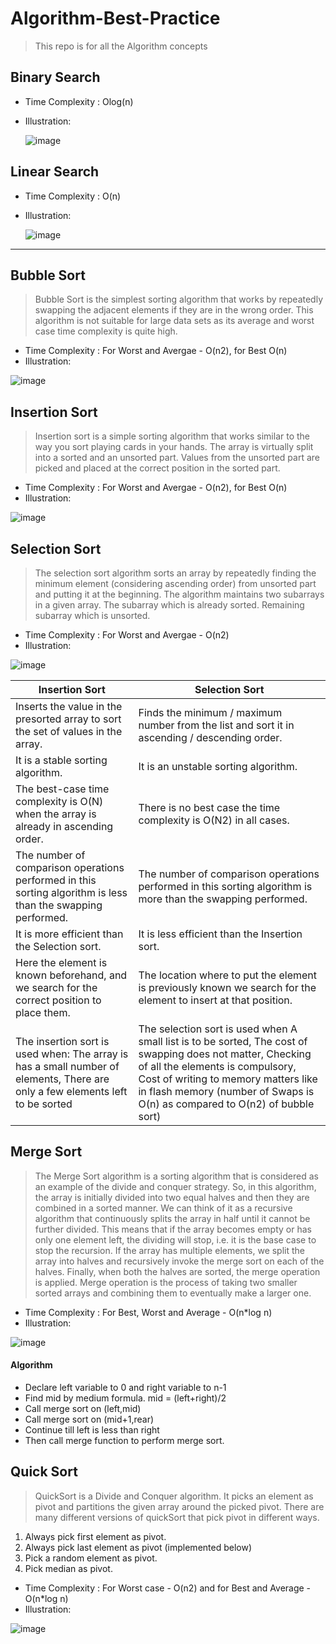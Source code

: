 # Algorithm-Best-Practice

> This repo is for all the Algorithm concepts

## Binary Search

- Time Complexity : Olog(n)
- Illustration:

  ![image](https://github.com/developersview/Algorithm-Best-Practice/blob/master/_Images/BinarySearch.png)

## Linear Search

- Time Complexity : O(n)
- Illustration:

  ![image](https://github.com/developersview/Algorithm-Best-Practice/blob/master/_Images/Linear-Search.png)

---

## Bubble Sort

> Bubble Sort is the simplest sorting algorithm that works by repeatedly swapping the adjacent elements if they are in the wrong order. This algorithm is not suitable for large data sets as its average and worst case time complexity is quite high.

- Time Complexity : For Worst and Avergae - O(n2), for Best O(n)
- Illustration:

![image](https://github.com/developersview/Algorithm-Best-Practice/blob/master/_Images/BubbleSort.png)

## Insertion Sort

> Insertion sort is a simple sorting algorithm that works similar to the way you sort playing cards in your hands. The array is virtually split into a sorted and an unsorted part. Values from the unsorted part are picked and placed at the correct position in the sorted part.

- Time Complexity : For Worst and Avergae - O(n2), for Best O(n)
- Illustration:

![image](https://github.com/developersview/Algorithm-Best-Practice/blob/master/_Images/insertionsort.png)

## Selection Sort

> The selection sort algorithm sorts an array by repeatedly finding the minimum element (considering ascending order) from unsorted part and putting it at the beginning. The algorithm maintains two subarrays in a given array.
> The subarray which is already sorted.
> Remaining subarray which is unsorted.

- Time Complexity : For Worst and Avergae - O(n2)
- Illustration:

![image](https://github.com/developersview/Algorithm-Best-Practice/blob/master/_Images/selectionsort.png)

| Insertion Sort                                                                                                                | Selection Sort                                                                                                                                                                                                                                                       |
| ----------------------------------------------------------------------------------------------------------------------------- | -------------------------------------------------------------------------------------------------------------------------------------------------------------------------------------------------------------------------------------------------------------------- |
| Inserts the value in the presorted array to sort the set of values in the array.                                              | Finds the minimum / maximum number from the list and sort it in ascending / descending order.                                                                                                                                                                        |
| It is a stable sorting algorithm.                                                                                             | It is an unstable sorting algorithm.                                                                                                                                                                                                                                 |
| The best-case time complexity is O(N) when the array is already in ascending order.                                           | There is no best case the time complexity is O(N2) in all cases.                                                                                                                                                                                                     |
| The number of comparison operations performed in this sorting algorithm is less than the swapping performed.                  | The number of comparison operations performed in this sorting algorithm is more than the swapping performed.                                                                                                                                                         |
| It is more efficient than the Selection sort.                                                                                 | It is less efficient than the Insertion sort.                                                                                                                                                                                                                        |
| Here the element is known beforehand, and we search for the correct position to place them.                                   | The location where to put the element is previously known we search for the element to insert at that position.                                                                                                                                                      |
| The insertion sort is used when: The array is has a small number of elements, There are only a few elements left to be sorted | The selection sort is used when A small list is to be sorted, The cost of swapping does not matter, Checking of all the elements is compulsory, Cost of writing to memory matters like in flash memory (number of Swaps is O(n) as compared to O(n2) of bubble sort) |

## Merge Sort

> The Merge Sort algorithm is a sorting algorithm that is considered as an example of the divide and conquer strategy. So, in this algorithm, the array is initially divided into two equal halves and then they are combined in a sorted manner. We can think of it as a recursive algorithm that continuously splits the array in half until it cannot be further divided. This means that if the array becomes empty or has only one element left, the dividing will stop, i.e. it is the base case to stop the recursion. If the array has multiple elements, we split the array into halves and recursively invoke the merge sort on each of the halves. Finally, when both the halves are sorted, the merge operation is applied. Merge operation is the process of taking two smaller sorted arrays and combining them to eventually make a larger one.

- Time Complexity : For Best, Worst and Average - O(n\*log n)
- Illustration:

![image](https://github.com/developersview/Algorithm-Best-Practice/blob/master/_Images/Merge-Sort.png)

#### Algorithm

- Declare left variable to 0 and right variable to n-1
- Find mid by medium formula. mid = (left+right)/2
- Call merge sort on (left,mid)
- Call merge sort on (mid+1,rear)
- Continue till left is less than right
- Then call merge function to perform merge sort.

## Quick Sort

> QuickSort is a Divide and Conquer algorithm. It picks an element as pivot and partitions the given array around the picked pivot. There are many different versions of quickSort that pick pivot in different ways.

1. Always pick first element as pivot.
2. Always pick last element as pivot (implemented below)
3. Pick a random element as pivot.
4. Pick median as pivot.

- Time Complexity : For Worst case - O(n2) and for Best and Average - O(n\*log n)
- Illustration:

![image](https://github.com/developersview/Algorithm-Best-Practice/blob/master/_Images/QuickSort.png)
